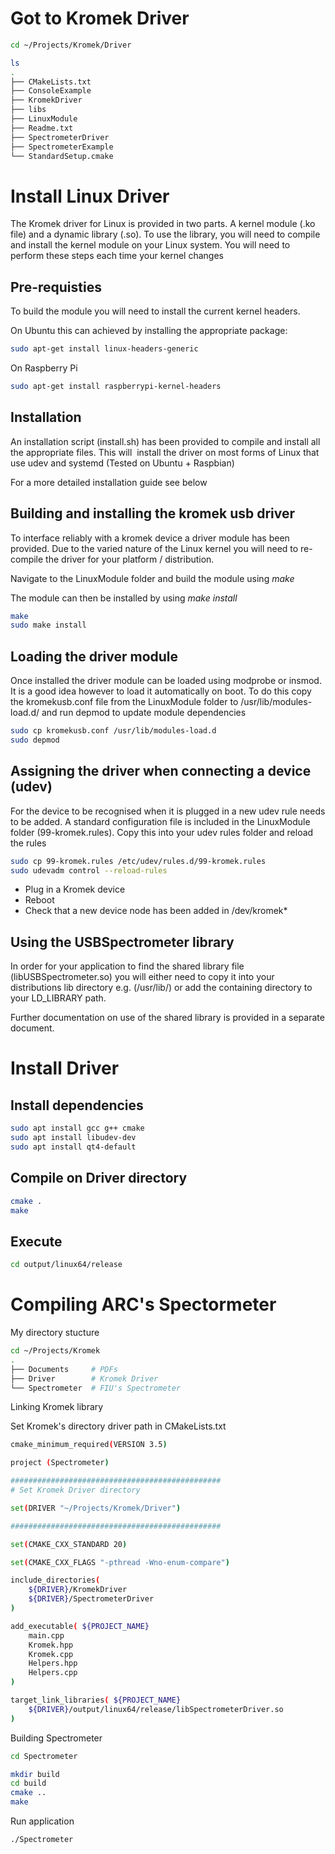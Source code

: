 # Got to Kromek Driver

```bash
cd ~/Projects/Kromek/Driver

ls
.  
├── CMakeLists.txt  
├── ConsoleExample  
├── KromekDriver  
├── libs  
├── LinuxModule  
├── Readme.txt  
├── SpectrometerDriver  
├── SpectrometerExample  
└── StandardSetup.cmake
```

# Install Linux Driver

The Kromek driver for Linux is provided in two parts. A kernel module (.ko file) and a dynamic library (.so). To use the library, you will need to compile and install the kernel module on your Linux system. You will need to perform these steps each time your kernel changes

## Pre-requisties

To build the module you will need to install the current kernel headers.

On Ubuntu this can achieved by installing the appropriate package:

```bash
sudo apt-get install linux-headers-generic
```

On Raspberry Pi

```bash
sudo apt-get install raspberrypi-kernel-headers
```
## Installation

An installation script (install.sh) has been provided to compile and install all the appropriate files. This will  install the driver on most forms of Linux that use udev and systemd (Tested on Ubuntu + Raspbian)

For a more detailed installation guide see below

## Building and installing the kromek usb driver

To interface reliably with a kromek device a driver module has been provided. Due to the varied nature of the Linux kernel you will need to re-compile the driver for your platform / distribution.

Navigate to the LinuxModule folder and build the module using _make_

The module can then be installed by using _make install_

```bash
make
sudo make install
```
## Loading the driver module

Once installed the driver module can be loaded using modprobe or insmod. It is a good idea however to load it automatically on boot. To do this copy the kromekusb.conf file from the LinuxModule folder to /usr/lib/modules-load.d/ and run depmod to update module dependencies

```bash
sudo cp kromekusb.conf /usr/lib/modules-load.d
sudo depmod
```

## Assigning the driver when connecting a device (udev)

For the device to be recognised when it is plugged in a new udev rule needs to be added. A standard configuration file is included in the LinuxModule folder (99-kromek.rules). Copy this into your udev rules folder and reload the rules

```bash
sudo cp 99-kromek.rules /etc/udev/rules.d/99-kromek.rules
sudo udevadm control --reload-rules
```

- Plug in a Kromek device
- Reboot
- Check that a new device node has been added in /dev/kromek*

## Using the USBSpectrometer library

In order for your application to find the shared library file (libUSBSpectrometer.so) you will either need to copy it into your distributions lib directory e.g. (/usr/lib/) or add the containing directory to your LD_LIBRARY path.

Further documentation on use of the shared library is provided in a separate document.
# Install Driver

## Install dependencies

```bash
sudo apt install gcc g++ cmake
sudo apt install libudev-dev
sudo apt install qt4-default
```
## Compile on Driver directory

```bash
cmake .
make
```
## Execute

```bash
cd output/linux64/release
```

# Compiling ARC's Spectormeter

My directory stucture

```bash
cd ~/Projects/Kromek
.
├── Documents     # PDFs
├── Driver        # Kromek Driver 
└── Spectrometer  # FIU's Spectrometer
```

Linking Kromek library 

Set Kromek's directory driver path in CMakeLists.txt

```bash
cmake_minimum_required(VERSION 3.5)

project (Spectrometer)

###############################################
# Set Kromek Driver directory

set(DRIVER "~/Projects/Kromek/Driver")

###############################################

set(CMAKE_CXX_STANDARD 20)

set(CMAKE_CXX_FLAGS "-pthread -Wno-enum-compare")

include_directories(
	${DRIVER}/KromekDriver
	${DRIVER}/SpectrometerDriver
)

add_executable( ${PROJECT_NAME}
	main.cpp
	Kromek.hpp
	Kromek.cpp
	Helpers.hpp
	Helpers.cpp
)

target_link_libraries( ${PROJECT_NAME}
	${DRIVER}/output/linux64/release/libSpectrometerDriver.so
)
```

Building Spectrometer

```bash
cd Spectrometer

mkdir build
cd build
cmake ..
make
```

Run application

```bash
./Spectrometer
```
